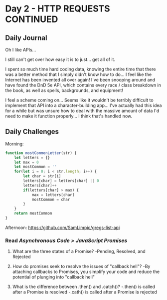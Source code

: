 # Day 2 - HTTP REQUESTS CONTINUED

## Daily Journal
Oh I like APIs...

I still can't get over how easy it is to just... get all of it.

I spent so much time hard coding data, knowing the entire time that there was a better method that I simply didn't know how to do...  I feel like the Internet has been invented all over again!  I've been snooping around and have found the DnD 5e API, which contains every race / class breakdown in the book, as well as spells, backgrounds, and equipment!

I feel a scheme coming on...
Seems like it wouldn't be terribly difficult to implement that API into a character-building app...
I've actually had this idea for a while but was unsure how to deal with the massive amount of data I'd need to make it function properly...  I think that's handled now.


## Daily Challenges

Morning: 
```js
function mostCommonLetter(str) {
    let letters = {}
    let max = 0
    let mostCommon = ''
    for(let i = 0; i < str.length; i++) {
        let char = str[i]
        letters[char] = letters[char] || 0
        letters[char]++
        if(letters[char] > max) {
            max = letters[char]
            mostCommon = char
        }
    }
    return mostCommon
}
```

Afternoon: https://github.com/SamLimpic/gregs-list-api

### Read *Asynchronous Code > JavaScript Promises*

1. What are the three states of a Promise?
    -Pending, Resolved, and Rejected

2. How do promises seek to resolve the issues of "callback hell"?
    -By attaching callbacks to Promises, you simplify your code and reduce the potential of plunging into "callback hell"

3. What is the difference between .then() and .catch()?
    -.then() is called after a Promise is resolved
    -.cath() is called after a Promise is rejected